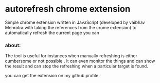 # autorefresh chrome extension
Simple chrome extension written in  JavaScript (developed by vaibhav Mehrotra with taking the references from the crome extension) to automatically refresh the current page you can 

### about:
The tool is useful for instances when manually refreshing is either cumbersome or not possible . It can even monitor the things and can show the result and can stop the refreshing when a particular target is found.

you can get the extension on my github profile.




